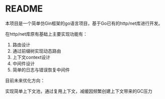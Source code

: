 # README

本项目是一个简单仿Gin框架的go语言项目，基于Go已有的http/net库进行开发。

在http/net库原有基础上主要实现功能有：

1. 路由设计
2. 通过前缀树实现动态路由
3. 上下文context设计
4. 中间件设计
5. 简单的日志与错误恢复中间件

目前未来优化方向：

实现简单上下文池，通过复用上下文，减缓因频繁创建上下文带来的GC压力